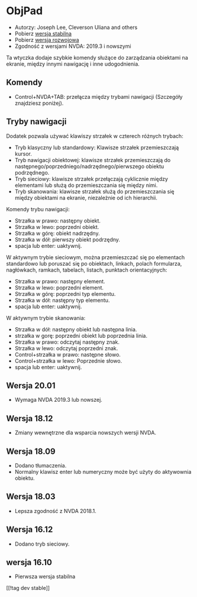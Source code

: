 # ObjPad #

* Autorzy: Joseph Lee, Cleverson Uliana and others
* Pobierz [wersja stabilna][1]
* Pobierz [wersja rozwojowa][2]
* Zgodność z wersjami NVDA: 2019.3 i nowszymi

Ta wtyczka dodaje szybkie komendy służące do zarządzania obiektami na
ekranie, między innymi nawigację i inne udogodnienia.

## Komendy

* Control+NVDA+TAB: przełącza między trybami nawigacji (Szczegóły znajdziesz
  poniżej).

## Tryby nawigacji

Dodatek pozwala używać klawiszy strzałek w czterech różnych trybach:

* Tryb klasyczny lub standardowy: Klawisze strzałek przemieszczają kursor.
* Tryb nawigacji obiektowej: klawisze strzałek przemieszczają do
  następnego/poprzedniego/nadrzędnego/pierwszego obiektu podrzędnego.
* Tryb sieciowy: klawisze strzałek przełączają cyklicznie między elementami
  lub służą do przemieszczania się między nimi.
* Tryb skanowania: klawisze strzałek służą do przemieszczania się między
  obiektami na ekranie, niezależnie od ich hierarchii.

Komendy trybu nawigacji:

* Strzałka w prawo: następny obiekt.
* Strzałka w lewo: poprzedni obiekt.
* Strzałka w górę: obiekt nadrzędny.
* Strzałka w dół: pierwszy obiekt podrzędny.
* spacja lub enter: uaktywnij.

W aktywnym trybie sieciowym, można przemieszczać się po elementach
standardowo lub poruszać się po obiektach, linkach, polach formularza,
nagłówkach, ramkach, tabelach, listach, punktach orientacyjnych:

* Strzałka w prawo: następny element.
* Strzałka w lewo: poprzedni element.
* Strzałka w górę: poprzedni typ elementu.
* Strzałka w dół: następny typ elementu.
* spacja lub enter: uaktywnij.

W aktywnym trybie skanowania:

* Strzałka w dół: następny obiekt lub następna linia.
* strzałka w gorę: poprzedni obiekt lub poprzednia linia.
* Strzałka w prawo: odczytaj następny znak.
* Strzałka w lewo: odczytaj poprzedni znak.
* Control+strzałka w prawo: następne słowo.
* Control+strzałka w lewo: Poprzednie słowo.
* spacja lub enter: uaktywnij.

## Wersja 20.01

* Wymaga NVDA 2019.3 lub nowszej.

## Wersja 18.12

* Zmiany wewnętrzne dla wsparcia nowszych wersji NVDA.

## Wersja 18.09

* Dodano tłumaczenia.
* Normalny klawisz enter lub numeryczny może być użyty do aktywownia
  obiektu.

## Wersja 18.03

* Lepsza zgodność z NVDA 2018.1.

## Wersja 16.12

* Dodano tryb sieciowy.

## wersja 16.10

* Pierwsza wersja stabilna

[[!tag dev stable]]

[1]: https://addons.nvda-project.org/files/get.php?file=objPad

[2]: https://addons.nvda-project.org/files/get.php?file=objPad-dev

